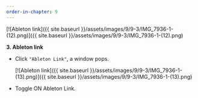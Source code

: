 ```yaml
---
order-in-chapter: 9
---
```


[![Ableton link]({{ site.baseurl }}/assets/images/9/9-3/IMG_7936-1-(12).png)]({{
site.baseurl }}/assets/images/9/9-3/IMG_7936-1-(12).png)

**3. Ableton link**

- Click `"Ableton Link"`, a window pops.

  [![Ableton link]({{ site.baseurl }}/assets/images/9/9-3/IMG_7936-1-(13).png)]({{
  site.baseurl }}/assets/images/9/9-3/IMG_7936-1-(13).png)

- Toggle ON Ableton Link.
